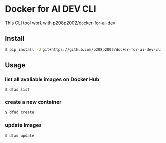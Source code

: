 # Docker for AI DEV CLI
This CLI tool work with [p208p2002/docker-for-ai-dev](https://github.com/p208p2002/docker-for-ai-dev)

## Install
```bash
$ pip install -U git+https://github.com/p208p2002/docker-for-ai-dev-cli
```

## Usage
### list all avaliable images on Docker Hub
```bash
$ dfad list
```
### create a new container
```bash
$ dfad create
```
### update images
```bash
$ dfad update
```